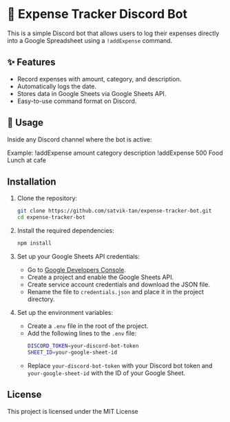 # 💸 Expense Tracker Discord Bot

This is a simple Discord bot that allows users to log their expenses directly into a Google Spreadsheet using a `!addExpense` command.

## ✨ Features

- Record expenses with amount, category, and description.
- Automatically logs the date.
- Stores data in Google Sheets via Google Sheets API.
- Easy-to-use command format on Discord.

## 🚀 Usage

Inside any Discord channel where the bot is active:

Example: !addExpense amount category description
         !addExpense 500 Food Lunch at cafe

## Installation

1. Clone the repository:
    ```bash
    git clone https://github.com/satvik-tan/expense-tracker-bot.git
    cd expense-tracker-bot
    ```

2. Install the required dependencies:
    ```bash
    npm install
    ```

3. Set up your Google Sheets API credentials:
    - Go to [Google Developers Console](https://console.developers.google.com/).
    - Create a project and enable the Google Sheets API.
    - Create service account credentials and download the JSON file.
    - Rename the file to `credentials.json` and place it in the project directory.

4. Set up the environment variables:
    - Create a `.env` file in the root of the project.
    - Add the following lines to the `.env` file:
      ```bash
      DISCORD_TOKEN=your-discord-bot-token
      SHEET_ID=your-google-sheet-id
      ```
    - Replace `your-discord-bot-token` with your Discord bot token and `your-google-sheet-id` with the ID of your Google Sheet.

## License

This project is licensed under the MIT License
   
